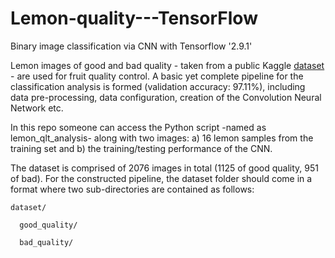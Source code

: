 # Lemon-quality---TensorFlow
Binary image classification via CNN with Tensorflow '2.9.1'

Lemon images of good and bad quality - taken from a public Kaggle [dataset](https://www.kaggle.com/datasets/yusufemir/lemon-quality-dataset) - are used for fruit quality control. A basic yet complete pipeline for the classification analysis is formed (validation accuracy: 97.11%), including data pre-processing, data configuration, creation of the Convolution Neural Network etc.

In this repo someone can access the Python script -named as lemon_qlt_analysis- along with two images: a) 16 lemon samples from the training set and b) the training/testing performance of the CNN.

The dataset is comprised of 2076 images in total (1125 of good quality, 951 of bad). For the constructed pipeline, the dataset folder should come in a format where two sub-directories are contained as follows:

    dataset/

      good_quality/
  
      bad_quality/
